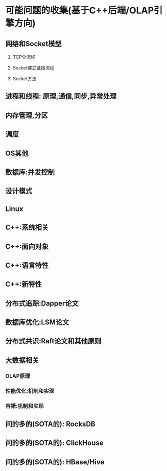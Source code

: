 # 可能问题的收集(基于C++后端/OLAP引擎方向)

## 网络和Socket模型

1. TCP全流程

2. Socket建立链接流程

3. Socket方法



## 进程和线程: 原理,通信,同步,异常处理

## 内存管理,分区

## 调度

## OS其他

## 数据库:并发控制

## 设计模式

## Linux

## C++:系统相关

## C++:面向对象

## C++:语言特性

## C++:新特性

## 分布式追踪:Dapper论文

## 数据库优化:LSM论文

## 分布式共识:Raft论文和其他原则

## 大数据相关

### OLAP原理

### 性能优化:机制和实现

### 容错:机制和实现

## 问的多的(SOTA的): RocksDB

## 问的多的(SOTA的): ClickHouse

## 问的多的(SOTA的): HBase/Hive

